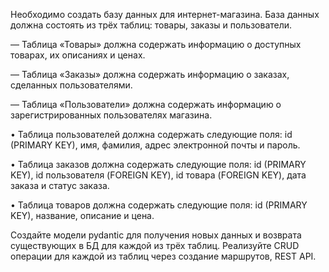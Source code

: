 Необходимо создать базу данных для интернет-магазина. База данных должна состоять из трёх таблиц: товары, заказы и пользователи.

— Таблица «Товары» должна содержать информацию о доступных товарах, их описаниях и ценах.

— Таблица «Заказы» должна содержать информацию о заказах, сделанных пользователями.

— Таблица «Пользователи» должна содержать информацию о зарегистрированных пользователях магазина.

• Таблица пользователей должна содержать следующие поля: id (PRIMARY KEY), имя, фамилия, адрес электронной почты и пароль.

• Таблица заказов должна содержать следующие поля: id (PRIMARY KEY), id пользователя (FOREIGN KEY), id товара (FOREIGN KEY), дата заказа и статус заказа.

• Таблица товаров должна содержать следующие поля: id (PRIMARY KEY), название, описание и цена.

Создайте модели pydantic для получения новых данных и возврата существующих в БД для каждой из трёх таблиц.
Реализуйте CRUD операции для каждой из таблиц через создание маршрутов, REST API.